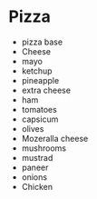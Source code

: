# Pizza

- pizza base
- Cheese
- mayo
- ketchup
- pineapple
- extra cheese
- ham
- tomatoes
- capsicum
- olives
- Mozeralla cheese
- mushrooms
- mustrad
- paneer
- onions
- Chicken 